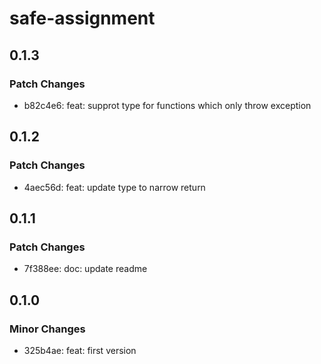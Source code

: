 # safe-assignment

## 0.1.3

### Patch Changes

- b82c4e6: feat: supprot type for functions which only throw exception

## 0.1.2

### Patch Changes

- 4aec56d: feat: update type to narrow return

## 0.1.1

### Patch Changes

- 7f388ee: doc: update readme

## 0.1.0

### Minor Changes

- 325b4ae: feat: first version
